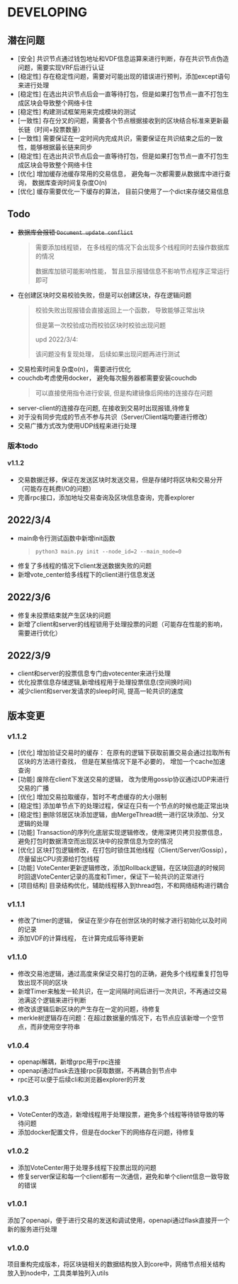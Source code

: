 # DEVELOPING

##  潜在问题

* [安全] 共识节点通过钱包地址和VDF信息运算来进行判断，存在共识节点伪造问题，需要实现VRF后进行认证
* [稳定性] 存在稳定性问题，需要对可能出现的错误进行预判，添加except语句来进行处理
* [稳定性] 在选出共识节点后会一直等待打包，但是如果打包节点一直不打包生成区块会导致整个网络卡住
* [稳定性] 构建测试框架用来完成模块的测试
* [一致性] 存在分叉的问题，需要各个节点根据接收到的区块结合标准来更新最长链（时间+投票数量）
* [一致性] 需要保证在一定时间内完成共识，需要保证在共识结束之后的一致性，能够根据最长链来同步
* [稳定性] 在选出共识节点后会一直等待打包，但是如果打包节点一直不打包生成区块会导致整个网络卡住
* [优化] 增加缓存池缓存常用的交易信息， 避免每一次都需要从数据库中进行查询， 数据库查询时间复杂度O(n)
* [优化] 缓存需要优化一下缓存的算法， 目前只使用了一个dict来存储交易信息

## Todo

* <del>数据库会报错 `Document update conflict`</del>
  > 需要添加线程锁， 在多线程的情况下会出现多个线程同时去操作数据库的情况
  > 
  > 数据库加锁可能影响性能， 暂且显示报错信息不影响节点程序正常运行即可
* 在创建区块时交易校验失败，但是可以创建区块，存在逻辑问题
  > 校验失败出现报错会直接返回上一个函数， 导致能够正常出块
  > 
  > 但是第一次校验成功而校验区块时校验出现问题
  > 
  > upd 2022/3/4:
  > 
  > 该问题没有复现处理， 后续如果出现问题再进行测试
* 交易检索时间复杂度o(n)， 需要进行优化
* couchdb考虑使用docker， 避免每次服务器都需要安装couchdb
  > 可以直接使用指令进行安装, 但是构建镜像后网络的连接存在问题
* server-client的连接存在问题, 在接收到交易时出现报错,待修复
* 对于没有同步完成的节点不参与共识（Server/Client端均要进行修改）
* 交易广播方式改为使用UDP线程来进行处理
### 版本todo

#### v1.1.2

* 交易数据迁移，保证在发送区块时发送交易，但是存储时将区块和交易分开（可能存在耗费I/O的问题）
* 完善rpc接口，添加地址交易查询及区块信息查询，完善explorer

## 2022/3/4

* main命令行测试函数中新增init函数
  > `python3 main.py init --node_id=2 --main_node=0`
* 修复了多线程的情况下client发送数据失败的问题
* 新增vote_center给多线程下的client进行信息发送

## 2022/3/6
* 修复未投票结束就产生区块的问题
* 新增了client和server的线程锁用于处理投票的问题（可能存在性能的影响， 需要进行优化）

## 2022/3/9
* client和server的投票信息专门由votecenter来进行处理
* 优化投票信息存储逻辑,新增线程用于处理投票信息(空间换时间)
* 减少client和server发请求的sleep时间, 提高一轮共识的速度

## 版本变更

### v1.1.2

* [优化] 增加验证交易时的缓存： 在原有的逻辑下获取前置交易会通过拉取所有区块的方法进行查找， 但是在某些情况下是不必要的， 增加一个cache加速查询
* [功能] 废除在client下发送交易的逻辑， 改为使用gossip协议通过UDP来进行交易的广播
* [优化] 增加交易拉取缓存，暂时不考虑缓存的大小限制
* [稳定性] 添加单节点下的处理过程，保证在只有一个节点的时候也能正常出块
* [稳定性] 删除邻居区块添加逻辑，由MergeThread统一进行区块添加、分叉逻辑的处理
* [功能] Transaction的序列化底层实现逻辑修改，使用深拷贝拷贝投票信息，避免打包时数据清空而出现区块中的投票信息为空的情况
* [优化] 区块打包逻辑修改，在打包时锁住其他线程（Client/Server/Gossip），尽量留出CPU资源给打包线程
* [功能] VoteCenter更新逻辑修改，添加Rollback逻辑，在区块回退的时候同时回退VoteCenter记录的高度和Timer，保证下一轮共识的正常进行
* [项目结构] 目录结构优化，辅助线程移入到thread包，不和网络结构进行耦合

### v1.1.1

* 修改了timer的逻辑， 保证在至少存在创世区块的时候才进行初始化以及时间的记录
* 添加VDF的计算线程， 在计算完成后等待更新

### v1.1.0

* 修改交易池逻辑，通过高度来保证交易打包的正确，避免多个线程重复打包导致出现不同的区块
* 新增Timer来触发一轮共识，在一定间隔时间后进行一次共识，不再通过交易池满这个逻辑来进行判断
* 修改该逻辑后新区块的产生存在一定的问题，待修复
* merkle树逻辑存在问题：在超过数据量的情况下，右节点应该新增一个空节点，而非使用空字符串

### v1.0.4

* openapi解耦，新增grpc用于rpc连接
* openapi通过flask去连接rpc获取数据，不再耦合到节点中
* rpc还可以便于后续cli和浏览器explorer的开发

### v1.0.3

* VoteCenter的改造，新增线程用于处理投票，避免多个线程等待锁导致的等待问题
* 添加docker配置文件，但是在docker下的网络存在问题，待修复

### v1.0.2

* 添加VoteCenter用于处理多线程下投票出现的问题
* 修复server保证和每一个client都有一次通信，避免和单个client信息一致导致的错误

### v1.0.1

添加了openapi，便于进行交易的发送和调试使用，openapi通过flask直接开一个新的服务进行处理

### v1.0.0

项目重构完成版本，将区块链相关的数据结构放入到core中，网络节点相关结构放入到node中，工具类单独列入utils
